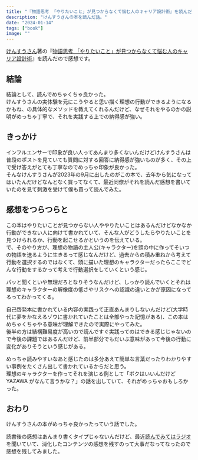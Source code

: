 ```yaml
---
title: "『物語思考 「やりたいこと」が見つからなくて悩む人のキャリア設計術』を読んだ"
description: "けんすうさんの本を読んだ話。"
date: "2024-01-14"
tags: ["book"]
image: ""
---
```


[けんすうさん](https://twitter.com/kensuu)著の『[物語思考 「やりたいこと」が見つからなくて悩む人のキャリア設計術](https://amzn.to/3RVKgxV)』を読んだので感想です。

## 結論

結論として、読んでめちゃくちゃ良かった。  
けんすうさんの実体験を元にこうやると思い描く理想の行動ができるようになるかもね、の具体的なメソッドを教えてくれるんだけど、なぜそれをやるのかの説明がめっちゃ丁寧で、それを実践する上での納得感が強い。

## きっかけ

インフルエンサーで印象が良い人ってあんまり多くないんだけどけんすうさんは普段のポストを見ていても質問に対する回答に納得感が強いものが多く、その上で受け答えがとても丁寧なのでめっちゃ印象が良かった。  
そんなけんすうさんが2023年の9月に出したのがこの本で、去年から気になってはいたんだけどなんとなく買ってなくて、最近同僚がそれを読んだ感想を書いていたのを見て刺激を受けて僕も買って読んでみた。

## 感想をつらつらと

この本はやりたいことが見つからない人ややりたいことはあるんだけどなかなか行動ができない人に向けて書かれていて、そんな人がどうしたらやりたいことを見つけられるか、行動を起こせるかというのを伝えている。  
で、そのやり方が、理想の物語の主人公(キャラクター)を頭の中に作ってそいつの物語を送るように生きるって感じなんだけど、過去からの積み重ねから考えて行動を選択するのではなくて、頭に描いた理想のキャラクターだったらここでどんな行動をするかって考えで行動選択をしていくという感じ。

パッと聞くといや無理だろとなりそうなんだけど、しっかり読んでいくとそれは理想のキャラクターの解像度の低さやリスクへの認識の違いとかが原因になってるってわかってくる。

自己啓発本に書かれている内容の実践って正直あんまりしないんだけど(大学時代に夢をかなえるゾウに書かれていたことは全部やった記憶がある)、この本はめちゃくちゃやる意味が理解できたので実際にやってみた。  
後半の方は結構難易度が高いので読んですぐ実践ってのはできる感じじゃないので今後の課題ではあるんだけど、前半部分でもだいぶ意味があって今後の行動に変化がありそうという感じがある。

めっちゃ読みやすいなあと感じたのは多分あえて簡単な言葉だったりわかりやすい事例をたくさん出して書かれているからだと思う。  
理想のキャラクターを作ってそれを演じる例として「ボクはいいんだけど YAZAWA がなんて言うかな？」の話を出していて、それがめっちゃおもしろかった。

## おわり

けんすうさんの本がめっちゃ良かったっていう話でした。

読書後の感想はあんまり書くタイプじゃないんだけど、最近[読んでみてはラジオ](https://open.spotify.com/show/0Vv5Gs0DVYZsvAb4w4CthT?si=86b3a5010b124450)を聞いていて、消化したコンテンツの感想を残すのって大事だなってなったので感想を残してみました。
